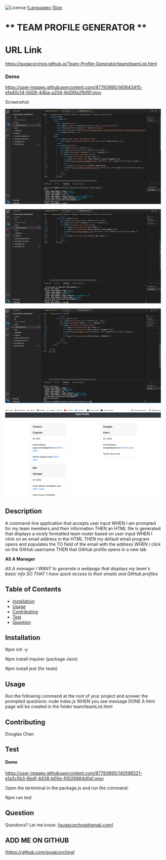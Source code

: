 ![License](https://img.shields.io/badge/LICENSE-MIT-BLUE)
[!Languages](https://img.shields.io/github/languages/top/gugacorchog/Team-Profile-Generator?color=red)
[!Size](https://img.shields.io/github/languages/code-size/gugacorchog/Team-Profile-Generator?color=yellow)

#  ** TEAM PROFILE GENERATOR **
    
# URL Link    
https://gugacorchog.github.io/Team-Profile-Generator/team/teamList.html

### Demo


https://user-images.githubusercontent.com/87793995/140643415-e1e40c14-0d28-44ba-a204-6d26fa2fbf6f.mov


Screenshot:

![screenshot](https://github.com/gugacorchog/Team-Profile-Generator/blob/main/assets/Screenshot1.jpg)

![screenshot](https://github.com/gugacorchog/Team-Profile-Generator/blob/main/assets/screenshot2.jpg)

![screenshot](https://github.com/gugacorchog/Team-Profile-Generator/blob/main/assets/screenshot3.jpg)

![screenshot](https://github.com/gugacorchog/Team-Profile-Generator/blob/main/assets/screenshot4.jpg)

## Description 

A command-line application that accepts user input
WHEN I am prompted for my team members and their information
THEN an HTML file is generated that displays a nicely formatted team roster based on user input
WHEN I click on an email address in the HTML
THEN my default email program opens and populates the TO field of the email with the address
WHEN I click on the GitHub username
THEN that GitHub profile opens in a new tab

**AS A Manager**

*AS A manager
I WANT to generate a webpage that displays my team's basic info
SO THAT I have quick access to their emails and GitHub profiles*

## Table of Contents 

- [Installation](#installation)
- [Usage](#usage)
- [Contributing](#contributing)
- [Test](#test)
- [Question](#question) 
 

## Installation

Npm init -y

Npm install inquirer (package Json)

Npm install jest (for tests)

## Usage

Run the following command at the root of your project and answer the prompted questions:
node index.js 
WHEN you see message DONE
A html page will be created in the folder team/teamList.html 

## Contributing
Douglas Chan 

## Test
#### Demo



https://user-images.githubusercontent.com/87793995/140596521-e1a3c5b3-6bdf-4438-b00e-f0026664d0a1.mov



Open the termminal in the package.js and run the command:

Npm run test 

## Question
Questions? Let me know:  [gugacorchog@gmail.com]

## ADD ME ON GITHUB 
[https://github.com/gugacorchog]
